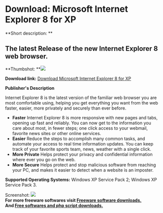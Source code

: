 # Download: Microsoft Internet Explorer 8 for XP

**Short description: **

## The latest Release of the new Internet Explorer 8 web browser.

  
**Thumbshot: **![](http://www.freewarefiles.com/screenshot/ie8beta1_md.gif)   
  
**Download link:** [Download Microsoft Internet Explorer 8 for XP](http://freesoftwares.boysofts.com/Microsoft-Internet-Explorer-8-For-XP_program_40237.html)  
  

**Publisher's Description**  
  

Internet Explorer 8 is the latest version of the familiar web browser you are
most comfortable using, helping you get everything you want from the web
faster, easier, more privately and securely than ever before.

  * **Faster** Internet Explorer 8 is more responsive with new pages and tabs, opening up fast and reliably. You can now get to the information you care about most, in fewer steps; one click access to your webmail, favorite news sites or other online services. 
  * **Easier** Reduce the steps to accomplish many common tasks, and automate your access to real time information updates. You can keep track of your favorite sports team, news, weather with a single click. 
  * **More Private** Helps protect your privacy and confidential information where ever you go on the web. 
  * **More Secure** Helps protect and stop malicious software from reaching your PC, and makes it easier to detect when a website is an imposter. 

**Supported Operating Systems:** Windows XP Service Pack 2; Windows XP Service Pack 3.

  
  
Screenshot: ![](http://www.freewarefiles.com/screenshot/ie8beta1.gif)  
**For more freeware softwares visit [Freeware software downloads.](http://freesoftwares.boysofts.com/)**   
**And [Free softwares and php script downloads.](http://www.boysofts.com/)**

